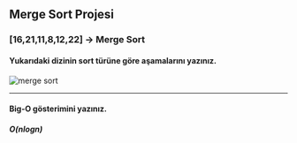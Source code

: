 ## Merge Sort Projesi
### [16,21,11,8,12,22] -> Merge Sort
#### Yukarıdaki dizinin sort türüne göre aşamalarını yazınız.
![merge sort](https://i.ibb.co/09JqF2T/indir.png "merge sort")

------------

#### Big-O gösterimini yazınız.
##### O(nlogn)
